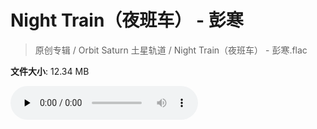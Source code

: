 # Night Train（夜班车） - 彭寒

> 原创专辑 / Orbit Saturn 土星轨道 / Night Train（夜班车） - 彭寒.flac

**文件大小**: 12.34 MB

<audio preload="none" controls><source src="https://file.hsyhx.top/archive/原创专辑/Orbit_Saturn_土星轨道/Night Train（夜班车） - 彭寒.flac" type="audio/mpeg">您的浏览器不支持此音频格式</audio>